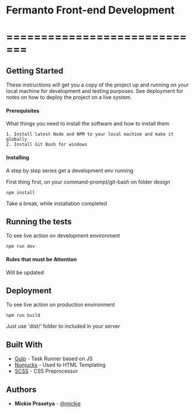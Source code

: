 # Fermanto Front-end Development

# =============================

## Getting Started

These instructions will get you a copy of the project up and running on your local machine for development and testing purposes. See deployment for notes on how to deploy the project on a live system.

#### Prerequisites

What things you need to install the software and how to install them

```
1. Install latest Node and NPM to your local machine and make it globally
2. Install Git Bash for windows
```

#### Installing

A step by step series get a development env running

First thing first, on your command-prompt/git-bash on folder design

```
npm install
```

Take a break, while installation completed

## Running the tests

To see live action on development environment

```
npm run dev
```

#### Rules that must be Attention

Will be updated

## Deployment

To see live action on production environment

```
npm run build
```

Just use 'dist/' folder to included in your server

## Built With

-  [Gulp](https://gulpjs.com/) - Task Runner based on JS
-  [Nunjucks](https://mozilla.github.io/nunjucks/) - Used to HTML Templating
-  [SCSS](https://sass-lang.com/) - CSS Preprocessor

## Authors

-  **Mickie Prasetya** - [@mickie](http://gitlab.cbn.net.id/mickie)
